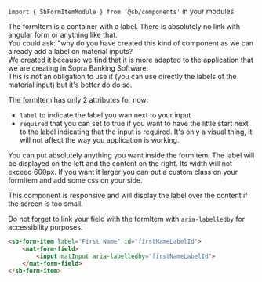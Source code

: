 `import { SbFormItemModule } from '@sb/components'` in your modules

The formItem is a container with a label. There is absolutely no link with angular form or anything like that.  
You could ask: "why do you have created this kind of component as we can already add a label on material inputs?  
We created it because we find that it is more adapted to the application that we are creating in Sopra Banking Software.  
This is not an obligation to use it (you can use directly the labels of the material input) but it's better do do so.  

The formItem has only 2 attributes for now: 
- `label` to indicate the label you wan next to your input
- `required` that you can set to true if you want to have the little start next to the label indicating that the input is required. It's only a visual thing, it will not affect the way you application is working.

You can put absolutely anything you want inside the formItem. The label will be displayed on the left and the content on the right. Its width will not exceed 600px. If you want it larger you can put a custom class on your formItem and add some css on your side.

This component is responsive and will display the label over the content if the screen is too small.

Do not forget to link your field with the formItem with `aria-labelledby` for accessibility purposes.
```html
<sb-form-item label="First Name" id="firstNameLabelId">
    <mat-form-field>
        <input matInput aria-labelledby="firstNameLabelId">
    </mat-form-field>
</sb-form-item>
```